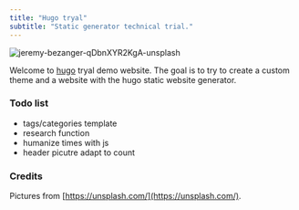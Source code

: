 ```yaml
---
title: "Hugo tryal"
subtitle: "Static generator technical trial."
---
```



![jeremy-bezanger-qDbnXYR2KgA-unsplash](jeremy-bezanger-qDbnXYR2KgA-unsplash.jpg)

Welcome to [hugo](https://gohugo.io) tryal demo website.
The goal is to try to create a custom theme and a website with the hugo static website generator.

### Todo list

- tags/categories template
- research function
- humanize times with js
- header picutre adapt to count

### Credits

Pictures from [https://unsplash.com/](https://unsplash.com/).